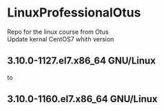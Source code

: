 # LinuxProfessionalOtus
Repo for the linux course from Otus  
Update kernal CentOS7 whith version
## 3.10.0-1127.el7.x86_64 GNU/Linux  
to  
## 3.10.0-1160.el7.x86_64 GNU/Linux
